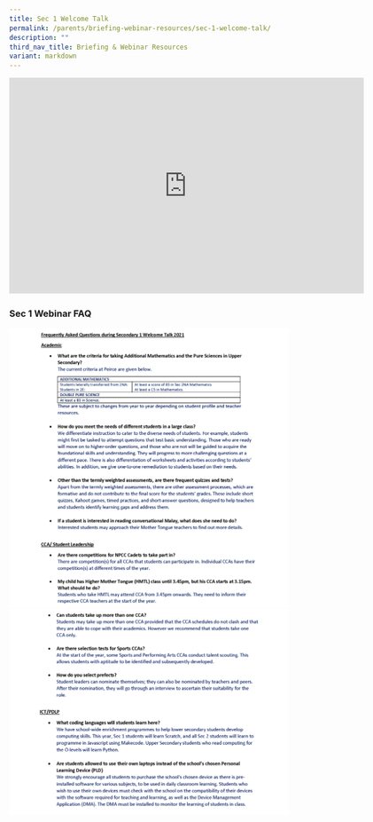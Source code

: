 ```yaml
---
title: Sec 1 Welcome Talk
permalink: /parents/briefing-webinar-resources/sec-1-welcome-talk/
description: ""
third_nav_title: Briefing & Webinar Resources
variant: markdown
---
```

<iframe allowfullscreen="true" height="389" width="640" frameborder="0" src="https://docs.google.com/presentation/d/e/2PACX-1vSCMRgoGrUVAFYy2UpJQk-O3hpgcEfakRjZKnwgtw2cWr1TNjp5ldNdh4t1MO9_Lw/embed?start=false&amp;loop=false&amp;delayms=3000"></iframe>

### Sec 1 Webinar FAQ

![](/images/Sec%201%20Webinar%20QA_selected_edited%20(clean%20copy)%20Vetted_Page_1.png)
![](/images/Sec%201%20Webinar%20QA_selected_edited%20(clean%20copy)%20Vetted_Page_2.png)